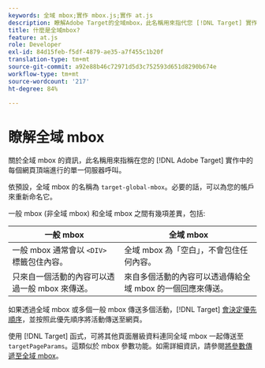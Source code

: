 ```yaml
---
keywords: 全域 mbox;實作 mbox.js;實作 at.js
description: 瞭解Adobe Target的全域mbox，此名稱用來指代您 [!DNL Target] 實作中每個網頁頂端所做的單一伺服器呼叫。
title: 什麼是全域mbox?
feature: at.js
role: Developer
exl-id: 84d15feb-f5df-4879-ae35-a7f455c1b20f
translation-type: tm+mt
source-git-commit: a92e88b46c72971d5d3c752593d651d8290b674e
workflow-type: tm+mt
source-wordcount: '217'
ht-degree: 84%

---
```


# 瞭解全域 mbox

關於全域 mbox 的資訊，此名稱用來指稱在您的 [!DNL Adobe Target] 實作中的每個網頁頂端進行的單一伺服器呼叫。

依預設，全域 mbox 的名稱為 `target-global-mbox`。必要的話，可以為您的帳戶來重新命名它。

一般 mbox (非全域 mbox) 和全域 mbox 之間有幾項差異，包括:

| 一般 mbox | 全域 mbox |
|--- |--- |
| 一般 mbox 通常會以 `<DIV>` 標籤包住內容。 | 全域 mbox 為「空白」，不會包住任何內容。 |
| 只來自一個活動的內容可以透過一般 mbox 來傳送。 | 來自多個活動的內容可以透過傳給全域 mbox 的一個回應來傳送。 |

如果透過全域 mbox 或多個一般 mbox 傳送多個活動，[!DNL Target] [會決定優先順序](/help/c-activities/priority.md#concept_1780C11FEA57440499F0047DD6900E0F)，並按照此優先順序將活動傳送至網頁。

使用 [!DNL Target] 函式，可將其他頁面層級資料連同全域 mbox 一起傳送至 `targetPageParams`。這類似於 mbox 參數功能。如需詳細資訊，請參閱[將參數傳遞至全域 mbox](/help/c-implementing-target/c-implementing-target-for-client-side-web/t-mbox-download/c-understanding-global-mbox/pass-parameters-to-global-mbox.md#concept_33362A04146C4E3C8E7089B65F38B5E5)。
